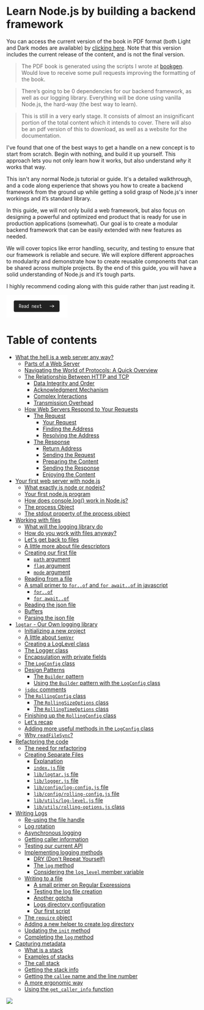 # Learn Node.js by building a backend framework

You can access the current version of the book in PDF format  (both Light and Dark modes are available) by [clicking here](https://github.com/ishtms/learn-nodejs-hard-way/releases/tag/v0.0.2). Note that this version includes the current release of the content, and is not the final version.

> The PDF book is generated using the scripts I wrote at [bookgen](https://github.com/ishtms/bookgen). Would love to receive some pull requests improving the formatting of the book.

> There’s going to be 0 dependencies for our backend framework, as well as our logging library. Everything will be done using vanilla Node.js, the hard-way (the best way to learn).

> This is still in a very early stage. It consists of almost an insignificant portion of the total content which it intends to cover. There will also be an pdf version of this to download, as well as a website for the documentation.

I've found that one of the best ways to get a handle on a new concept is to start from scratch. Begin with nothing, and build it up yourself. This approach lets you not only learn how it works, but also understand _why_ it works that way.

This isn't any normal Node.js tutorial or guide. It's a detailed walkthrough, and a code along experience that shows you how to create a backend framework from the ground up while getting a solid grasp of Node.js's inner workings and it’s standard library.

In this guide, we will not only build a web framework, but also focus on designing a powerful and optimized end product that is ready for use in production applications (somewhat). Our goal is to create a modular backend framework that can be easily extended with new features as needed.

We will cover topics like error handling, security, and testing to ensure that our framework is reliable and secure. We will explore different approaches to modularity and demonstrate how to create reusable components that can be shared across multiple projects. By the end of this guide, you will have a solid understanding of Node.js and it’s tough parts.

I highly recommend coding along with this guide rather than just reading it.

[![Read Next](/assets/imgs/next.png)](/chapters/ch01-what-is-a-web-server-anyway.md)

# Table of contents

-   [What the hell is a web server any way?](/chapters/ch01-what-is-a-web-server-anyway.md)
    -   [Parts of a Web Server](/chapters/ch01-what-is-a-web-server-anyway.md#parts-of-a-web-server)
    -   [Navigating the World of Protocols: A Quick Overview](/chapters/ch01-what-is-a-web-server-anyway.md#navigating-the-world-of-protocols-a-quick-overview)
    -   [The Relationship Between HTTP and TCP](/chapters/ch01-what-is-a-web-server-anyway.md#the-relationship-between-http-and-tcp-ensuring-reliable-web-communication)
        -   [Data Integrity and Order](/chapters/ch01-what-is-a-web-server-anyway.md#1-data-integrity-and-order)
        -   [Acknowledgment Mechanism](/chapters/ch01-what-is-a-web-server-anyway.md#2-acknowledgment-mechanism)
        -   [Complex Interactions](/chapters/ch01-what-is-a-web-server-anyway.md#3-complex-interactions)
        -   [Transmission Overhead](/chapters/ch01-what-is-a-web-server-anyway.md#4-transmission-overhead)
    -   [How Web Servers Respond to Your Requests](/chapters/ch01-what-is-a-web-server-anyway.md#asking-and-getting-how-web-servers-respond-to-your-requests)
        -   [The Request](/chapters/ch01-what-is-a-web-server-anyway.md#the-request)
            -   [Your Request](/chapters/ch01-what-is-a-web-server-anyway.md#1-your-request)
            -   [Finding the Address](/chapters/ch01-what-is-a-web-server-anyway.md#2-finding-the-address)
            -   [Resolving the Address](/chapters/ch01-what-is-a-web-server-anyway.md#3-resolving-the-address)
        -   [The Response](/chapters/ch01-what-is-a-web-server-anyway.md#the-response)
            -   [Return Address](/chapters/ch01-what-is-a-web-server-anyway.md#1-return-address)
            -   [Sending the Request](/chapters/ch01-what-is-a-web-server-anyway.md#2-sending-the-request)
            -   [Preparing the Content](/chapters/ch01-what-is-a-web-server-anyway.md#3-preparing-the-content)
            -   [Sending the Response](/chapters/ch01-what-is-a-web-server-anyway.md#4-sending-the-response)
            -   [Enjoying the Content](/chapters/ch01-what-is-a-web-server-anyway.md#5-enjoying-the-content)
-   [Your first web server with node.js](/chapters/ch02-your-first-nodejs-server.md)
    -   [What exactly is node or nodejs?](/chapters/ch02-your-first-nodejs-server.md#what-exactly-is-node-or-nodejs)
    -   [Your first node.js program](/chapters/ch02-your-first-nodejs-server.md#your-first-nodejs-program)
    -   [How does console.log() work in Node.js?](/chapters/ch02-your-first-nodejs-server.md#how-does-consolelog-work-in-nodejs)
    -   [The process Object](/chapters/ch02-your-first-nodejs-server.md#the-process-object)
    -   [The stdout property of the process object](/chapters/ch02-your-first-nodejs-server.md#the-stdout-property-of-the-process-object)
-   [Working with files](/chapters/ch03-working-with-files.md)
    -   [What will the logging library do](/chapters/ch03-working-with-files.md#what-will-the-logging-library-do)
    -   [How do you work with files anyway?](/chapters/ch03-working-with-files.md#how-do-you-work-with-files-anyway)
    -   [Let's get back to files](/chapters/ch03-working-with-files.md#lets-get-back-to-files)
    -   [A little more about file descriptors](/chapters/ch03-working-with-files.md#a-little-more-about-file-descriptors)
    -   [Creating our first file](/chapters/ch03-working-with-files.md#creating-our-first-file)
        -   [`path` argument](/chapters/ch03-working-with-files.md#path-argument)
        -   [`flag` argument](/chapters/ch03-working-with-files.md#flag-argument)
        -   [`mode` argument](/chapters/ch03-working-with-files.md#mode-argument)
    -   [Reading from a file](/chapters/ch03-working-with-files.md#reading-from-a-file)
    -   [A small primer to `for..of` and `for await..of` in javascript](/chapters/ch03-working-with-files.md#a-small-primer-to-forof-and-for-awaitof-in-javascript)
        - [`for..of`](/chapters/ch03-working-with-files.md#forof)
        - [`for await..of`](/chapters/ch03-working-with-files.md#for-awaitof)
    -   [Reading the json file](/chapters/ch03-working-with-files.md#reading-the-json-file)
    -   [Buffers](/chapters/ch03-working-with-files.md#buffers)
    -   [Parsing the json file](/chapters/ch03-working-with-files.md#parsing-the-json-file)
-   [`logtar` - Our Own logging library](/chapters/ch04-logtar-our-logging-library.md)
    -   [Initializing a new project](/chapters/ch04-logtar-our-logging-library.md#initialising-a-new-project)
    -   [A little about `SemVer`](/chapters/ch04-logtar-our-logging-library.md#a-little-about-semver)
    -   [Creating a LogLevel class](/chapters/ch04-logtar-our-logging-library.md#creating-a-loglevel-class)
    -   [The Logger class](/chapters/ch04-logtar-our-logging-library.md#the-logger-class)
    -   [Encapsulation with private fields](/chapters/ch04-logtar-our-logging-library.md#encapsulation-with-private-fields)
    -   [The `LogConfig` class](/chapters/ch04-logtar-our-logging-library.md#the-logconfig-class)
    -   [Design Patterns](/chapters/ch04-logtar-our-logging-library.md#design-patterns)
        -   [The `Builder` pattern](/chapters/ch04-logtar-our-logging-library.md#the-builder-pattern)
        -   [Using the `Builder` pattern with the `LogConfig` class](/chapters/ch04-logtar-our-logging-library.md#using-builder-pattern-with-the-logconfig-class)
    -   [`jsdoc` comments](/chapters/ch04-logtar-our-logging-library.md#jsdoc-comments)
    -  [The `RollingConfig` class](/chapters/ch04-logtar-our-logging-library.md#the-rollingconfig-class)
        - [The `RollingSizeOptions` class](/chapters/ch04-logtar-our-logging-library.md#the-rollingsizeoptions-class)
        - [The `RollingTimeOptions` class](/chapters/ch04-logtar-our-logging-library.md#the-rollingtimeoptions-class)
    -  [Finishing up the `RollingConfig` class](/chapters/ch04-logtar-our-logging-library.md#finishing-up-the-rollingconfig-class)
    - [Let's recap](/chapters/ch04-logtar-our-logging-library.md#lets-recap) 
    - [Adding more useful methods in the `LogConfig` class](/chapters/ch04-logtar-our-logging-library.md#adding-more-useful-methods-in-the-logconfig-class)
    - [Why `readFileSync`?](/chapters/ch04-logtar-our-logging-library.md#why-readfilesync)
-   [Refactoring the code](/chapters/ch04.1-refactoring-the-code.md)
    - [The need for refactoring](/chapters/ch04.1-refactoring-the-code.md#the-need-for-refactoring)
    - [Creating Separate Files](/chapters/ch04.1-refactoring-the-code.md#creating-separate-files)
        - [Explanation](/chapters/ch04.1-refactoring-the-code.md#explanation)
        - [`index.js` file](/chapters/ch04.1-refactoring-the-code.md#the-indexjs-file)
        - [`lib/logtar.js` file](/chapters/ch04.1-refactoring-the-code.md#the-liblogtarjs-file)
        - [`lib/logger.js` file](/chapters/ch04.1-refactoring-the-code.md#the-libloggerjs-file)
        - [`lib/config/log-config.js` file](/chapters/ch04.1-refactoring-the-code.md#the-libconfiglog-configjs-file)
        - [`lib/config/rolling-config.js` file](/chapters/ch04.1-refactoring-the-code.md#the-libconfigrolling-configjs-file)
        - [`lib/utils/log-level.js` file](/chapters/ch04.1-refactoring-the-code.md#the-libutilslog-leveljs-file)
        - [`lib/utils/rolling-options.js` class](/chapters/ch04.1-refactoring-the-code.md#the-libutilsrolling-optionsjs-class)
- [Writing Logs](/chapters/ch04.2-writing-logs.md)
    - [Re-using the file handle](/chapters/ch04.2-writing-logs.md#re-using-the-file-handle)
    - [Log rotation](/chapters/ch04.2-writing-logs.md#2-log-rotation)
    - [Asynchronous logging](/chapters/ch04.2-writing-logs.md#3-asynchronous-logging)
    - [Getting caller information](/chapters/ch04.2-writing-logs.md#4-getting-caller-information-module-and-line-number)
    - [Testing our current API](/chapters/ch04.2-writing-logs.md#testing-our-current-api)
    - [Implementing logging methods](/chapters/ch04.2-writing-logs.md#implementing-logging-methods)
        - [DRY (Don't Repeat Yourself)](/chapters/ch04.2-writing-logs.md#dry-dont-repeat-yourself)
        - [The `log` method](/chapters/ch04.2-writing-logs.md#the-log-method)
        - [Considering the `log_level` member variable](/chapters/ch04.2-writing-logs.md#considering-the-log_level-member-variable)
    - [Writing to a file](/chapters/ch04.2-writing-logs.md#writing-to-a-file)
        - [A small primer on Regular Expressions](/chapters/ch04.2-writing-logs.md#a-small-primer-on-regular-expressions)
        - [Testing the log file creation](/chapters/ch04.2-writing-logs.md#testing-the-log-file-creation)
        - [Another gotcha](/chapters/ch04.2-writing-logs.md#another-gotcha)
        - [Logs directory configuration](/chapters/ch04.2-writing-logs.md#logs-directory-configuration)
        - [Our first script](/chapters/ch04.2-writing-logs.md#our-first-script)
    - [The `require` object](/chapters/ch04.2-writing-logs.md#the-require-object)
    - [Adding a new helper to create log directory](/chapters/ch04.2-writing-logs.md#adding-a-new-helper-to-create-log-directory)
    - [Updating the `init` method](/chapters/ch04.2-writing-logs.md#updating-the-init-method)
    - [Completing the `log` method](/chapters/ch04.2-writing-logs.md#completing-the-log-method)
- [Capturing metadata](/chapters/ch04.3-capturing-metadata.md)
    - [What is a stack](/chapters/ch04.3-capturing-metadata.md#what-is-a-stack)
    - [Examples of stacks](/chapters/ch04.3-capturing-metadata.md#examples-of-stacks)
    - [The call stack](/chapters/ch04.3-capturing-metadata.md#the-call-stack)
    - [Getting the stack info](/chapters/ch04.3-capturing-metadata.md#getting-the-stack-info)
    - [Getting the `callee` name and the line number](/chapters/ch04.3-capturing-metadata.md#getting-the-callee-name-and-the-line-number)
    - [A more ergonomic way](/chapters/ch04.3-capturing-metadata.md#a-more-ergonomic-way)
    - [Using the `get_caller_info` function](/chapters/ch04.3-capturing-metadata.md#using-the-get_caller_info-function)


![](https://uddrapi.com/api/img?page=readme)